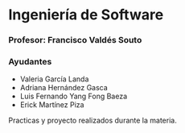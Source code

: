 # Ingeniería de Software

### Profesor: Francisco Valdés Souto

### Ayudantes

- Valeria García Landa
- Adriana Hernández Gasca
- Luis Fernando Yang Fong Baeza
- Erick Martínez Piza

Practicas y proyecto realizados durante la materia.
